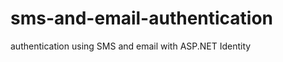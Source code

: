 sms-and-email-authentication
============================

authentication using SMS and email with ASP.NET Identity
